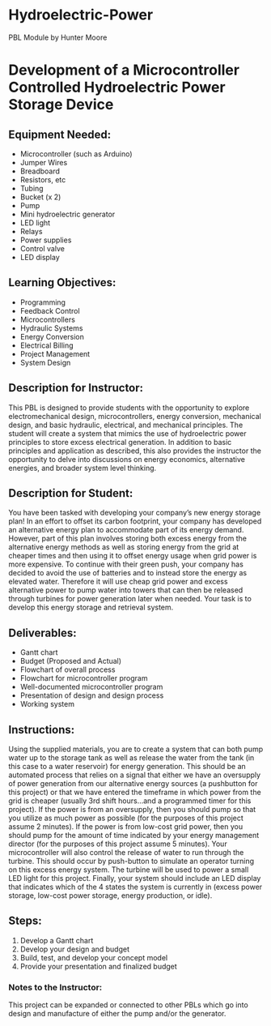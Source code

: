 # Hydroelectric-Power
PBL Module by Hunter Moore

# Development of a Microcontroller Controlled Hydroelectric Power Storage Device

## Equipment Needed:

* Microcontroller (such as Arduino)
* Jumper Wires
* Breadboard
* Resistors, etc
* Tubing
* Bucket (x 2)
* Pump
* Mini hydroelectric generator
* LED light
* Relays
* Power supplies
* Control valve
* LED display

## Learning Objectives:

* Programming
* Feedback Control
* Microcontrollers
* Hydraulic Systems
* Energy Conversion
* Electrical Billing
* Project Management
* System Design

## Description for Instructor:

This PBL is designed to provide students with the opportunity to explore electromechanical design, microcontrollers, energy conversion, mechanical design, and basic hydraulic, electrical, and mechanical principles. The student will create a system that mimics the use of hydroelectric power principles to store excess electrical generation. In addition to basic principles and application as described, this also provides the instructor the opportunity to delve into discussions on energy economics, alternative energies, and broader system level thinking.

## Description for Student:

You have been tasked with developing your company’s new energy storage plan! In an effort to offset its carbon footprint, your company has developed an alternative energy plan to accommodate part of its energy demand. However, part of this plan involves storing both excess energy from the alternative energy methods as well as storing energy from the grid at cheaper times and then using it to offset energy usage when grid power is more expensive. To continue with their green push, your company has decided to avoid the use of batteries and to instead store the energy as elevated water. Therefore it will use cheap grid power and excess alternative power to pump water into towers that can then be released through turbines for power generation later when needed. Your task is to develop this energy storage and retrieval system.

## Deliverables:

* Gantt chart
* Budget (Proposed and Actual)
* Flowchart of overall process
* Flowchart for microcontroller program
* Well-documented microcontroller program
* Presentation of design and design process
* Working system

## Instructions:

Using the supplied materials, you are to create a system that can both pump water up to the storage tank as well as release the water from the tank (in this case to a water reservoir) for energy generation. This should be an automated process that relies on a signal that either we have an oversupply of power generation from our alternative energy sources (a pushbutton for this project) or that we have entered the timeframe in which power from the grid is cheaper (usually 3rd shift hours…and a programmed timer for this project). If the power is from an oversupply, then you should pump so that you utilize as much power as possible (for the purposes of this project assume 2 minutes). If the power is from low-cost grid power, then you should pump for the amount of time indicated by your energy management director (for the purposes of this project assume 5 minutes). Your microcontroller will also control the release of water to run through the turbine. This should occur by push-button to simulate an operator turning on this excess energy system. The turbine will be used to power a small LED light for this project. Finally, your system should include an LED display that indicates which of the 4 states the system is currently in (excess power storage, low-cost power storage, energy production, or idle).

## Steps:

1. Develop a Gantt chart
2. Develop your design and budget
3. Build, test, and develop your concept model
4. Provide your presentation and finalized budget

### Notes to the Instructor:

This project can be expanded or connected to other PBLs which go into design and manufacture of either the pump and/or the generator.
